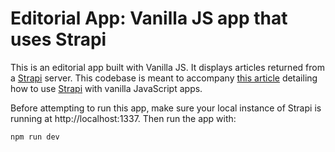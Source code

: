 # Editorial App: Vanilla JS app that uses Strapi

This is an editorial app built with Vanilla JS. It displays articles returned from a [Strapi](strapi.io) server. This codebase is meant to accompany [this article]() detailing how to use [Strapi](strapi.io) with vanilla JavaScript apps.

Before attempting to run this app, make sure your local instance of Strapi is running at http://localhost:1337. Then run the app with:
```
npm run dev
```

